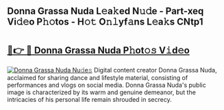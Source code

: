 ## Donna Grassa Nuda L𝚎a𝚔ed N𝚞𝚍e - Part-xeq Vi𝚍𝚎o P𝚑𝚘tos - H𝚘𝚝 O𝚗𝚕yf𝚊ns L𝚎a𝚔s CNtp1

# <h2><a href="http://kf9ysy.oniu.top/?m=Donna+Grassa+Nuda">🔗👉 🔴 Donna Grassa Nuda P𝚑ot𝚘𝚜 V𝚒d𝚎o</a></h2>

[![Donna Grassa Nuda Nu𝚍e𝚜](https://i.imgur.com/0qMVB7G.gif)](http://kf9ysy.oniu.top/?m=Donna+Grassa+Nuda)
Digital content creator Donna Grassa Nuda, acclaimed for sharing dance and lifestyle material, consisting of performances and vlogs on social media. Donna Grassa Nuda's public image is characterized by its warm and genuine demeanor, but the intricacies of his personal life remain shrouded in secrecy.  
